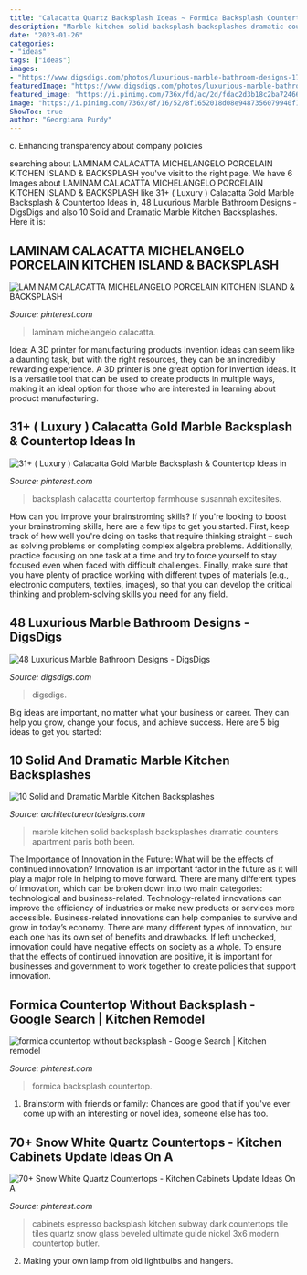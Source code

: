 ```yaml
---
title: "Calacatta Quartz Backsplash Ideas ~ Formica Backsplash Countertop"
description: "Marble kitchen solid backsplash backsplashes dramatic counters apartment paris both been"
date: "2023-01-26"
categories:
- "ideas"
tags: ["ideas"]
images:
- "https://www.digsdigs.com/photos/luxurious-marble-bathroom-designs-17.jpg"
featuredImage: "https://www.digsdigs.com/photos/luxurious-marble-bathroom-designs-17.jpg"
featured_image: "https://i.pinimg.com/736x/fd/ac/2d/fdac2d3b18c2ba724661a0f17d6d72e2.jpg"
image: "https://i.pinimg.com/736x/8f/16/52/8f1652018d08e9487356079940f17d06.jpg"
ShowToc: true
author: "Georgiana Purdy"
---
```



c. Enhancing transparency about company policies 

	

		
searching about LAMINAM CALACATTA MICHELANGELO PORCELAIN KITCHEN ISLAND &amp; BACKSPLASH you've visit to the right page. We have 6 Images about LAMINAM CALACATTA MICHELANGELO PORCELAIN KITCHEN ISLAND &amp; BACKSPLASH like 31+ ( Luxury ) Calacatta Gold Marble Backsplash &amp; Countertop Ideas in, 48 Luxurious Marble Bathroom Designs - DigsDigs and also 10 Solid and Dramatic Marble Kitchen Backsplashes. Here it is:
		
    
## LAMINAM CALACATTA MICHELANGELO PORCELAIN KITCHEN ISLAND &amp; BACKSPLASH

<img loading=lazy src="https://i.pinimg.com/736x/8f/16/52/8f1652018d08e9487356079940f17d06.jpg" onerror="this.onerror=null;this.src='https://tse4.mm.bing.net/th?id=OIP.UrcvU__4EWcwrHhpfCHI4AHaNK&amp;pid=15.1';" alt="LAMINAM CALACATTA MICHELANGELO PORCELAIN KITCHEN ISLAND &amp; BACKSPLASH">

_Source: pinterest.com_

>laminam michelangelo calacatta. 

	

Idea: A 3D printer for manufacturing products
Invention ideas can seem like a daunting task, but with the right resources, they can be an incredibly rewarding experience. A 3D printer is one great option for Invention ideas. It is a versatile tool that can be used to create products in multiple ways, making it an ideal option for those who are interested in learning about product manufacturing.

    
## 31+ ( Luxury ) Calacatta Gold Marble Backsplash &amp; Countertop Ideas In

<img loading=lazy src="https://i.pinimg.com/736x/fb/e8/b6/fbe8b6db4683cd206bf9f2c20c1ff970.jpg" onerror="this.onerror=null;this.src='https://tse1.mm.bing.net/th?id=OIP._LkSMAxqPsY0bAsxlmBeZQHaNU&amp;pid=15.1';" alt="31+ ( Luxury ) Calacatta Gold Marble Backsplash &amp; Countertop Ideas in">

_Source: pinterest.com_

>backsplash calacatta countertop farmhouse susannah excitesites. 

	

How can you improve your brainstroming skills?
If you're looking to boost your brainstroming skills, here are a few tips to get you started. First, keep track of how well you're doing on tasks that require thinking straight – such as solving problems or completing complex algebra problems. Additionally, practice focusing on one task at a time and try to force yourself to stay focused even when faced with difficult challenges. Finally, make sure that you have plenty of practice working with different types of materials (e.g., electronic computers, textiles, images), so that you can develop the critical thinking and problem-solving skills you need for any field.

    
## 48 Luxurious Marble Bathroom Designs - DigsDigs

<img loading=lazy src="https://www.digsdigs.com/photos/luxurious-marble-bathroom-designs-17.jpg" onerror="this.onerror=null;this.src='https://tse4.mm.bing.net/th?id=OIP.rCQkJsl-g5L06X0OlZBGMwHaJ4&amp;pid=15.1';" alt="48 Luxurious Marble Bathroom Designs - DigsDigs">

_Source: digsdigs.com_

>digsdigs. 

	

Big ideas are important, no matter what your business or career. They can help you grow, change your focus, and achieve success. Here are 5 big ideas to get you started: 

    
## 10 Solid And Dramatic Marble Kitchen Backsplashes

<img loading=lazy src="http://www.architectureartdesigns.com/wp-content/uploads/2019/04/marble-kitchen5-630x945.jpg" onerror="this.onerror=null;this.src='https://tse2.mm.bing.net/th?id=OIP.c8HuZcUA2jeuao295FcpjAHaLH&amp;pid=15.1';" alt="10 Solid and Dramatic Marble Kitchen Backsplashes">

_Source: architectureartdesigns.com_

>marble kitchen solid backsplash backsplashes dramatic counters apartment paris both been. 

	

The Importance of Innovation in the Future: What will be the effects of continued innovation?
Innovation is an important factor in the future as it will play a major role in helping to move forward. There are many different types of innovation, which can be broken down into two main categories: technological and business-related. Technology-related innovations can improve the efficiency of industries or make new products or services more accessible. Business-related innovations can help companies to survive and grow in today’s economy. There are many different types of innovation, but each one has its own set of benefits and drawbacks. If left unchecked, innovation could have negative effects on society as a whole. To ensure that the effects of continued innovation are positive, it is important for businesses and government to work together to create policies that support innovation.

    
## Formica Countertop Without Backsplash - Google Search | Kitchen Remodel

<img loading=lazy src="https://i.pinimg.com/736x/fd/c7/44/fdc744223ae54b4d4f60f9dad7dc15b5.jpg" onerror="this.onerror=null;this.src='https://tse4.mm.bing.net/th?id=OIP.gRJqsxRRHp5t4Nl8F48kRgHaLH&amp;pid=15.1';" alt="formica countertop without backsplash - Google Search | Kitchen remodel">

_Source: pinterest.com_

>formica backsplash countertop. 

	

1. Brainstorm with friends or family: Chances are good that if you've ever come up with an interesting or novel idea, someone else has too.

    
## 70+ Snow White Quartz Countertops - Kitchen Cabinets Update Ideas On A

<img loading=lazy src="https://i.pinimg.com/736x/fd/ac/2d/fdac2d3b18c2ba724661a0f17d6d72e2.jpg" onerror="this.onerror=null;this.src='https://tse1.mm.bing.net/th?id=OIP.1P1QyjBMRmonm-ag0_aU5AHaJ4&amp;pid=15.1';" alt="70+ Snow White Quartz Countertops - Kitchen Cabinets Update Ideas On A">

_Source: pinterest.com_

>cabinets espresso backsplash kitchen subway dark countertops tile tiles quartz snow glass beveled ultimate guide nickel 3x6 modern countertop butler. 

	

2. Making your own lamp from old lightbulbs and hangers.

